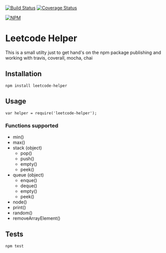 [![Build Status](https://travis-ci.org/vtkrishn/leetcode-helper.svg?branch=master)](https://travis-ci.org/vtkrishn/leetcode-helper) [![Coverage Status](https://coveralls.io/repos/github/vtkrishn/leetcode-helper/badge.svg?branch=master)](https://coveralls.io/github/vtkrishn/leetcode-helper?branch=master)

[![NPM](https://nodei.co/npm/leetcode-helper.png)](https://nodei.co/npm/leetcode-helper/)

# Leetcode Helper

This is a small utilty just to get hand's on the npm package publishing and working with travis, coverall, mocha, chai

## Installation

  `npm install leetcode-helper`

## Usage

    var helper = require('leetcode-helper');

### Functions supported
* min()
* max()
* stack (object)
  * pop()
  * push()
  * empty()
  * peek()
* queue (object)
    * enque()
    * deque()
    * empty()
    * peek()  
* node()
* print()
* random()
* removeArrayElement()

## Tests

  `npm test`
